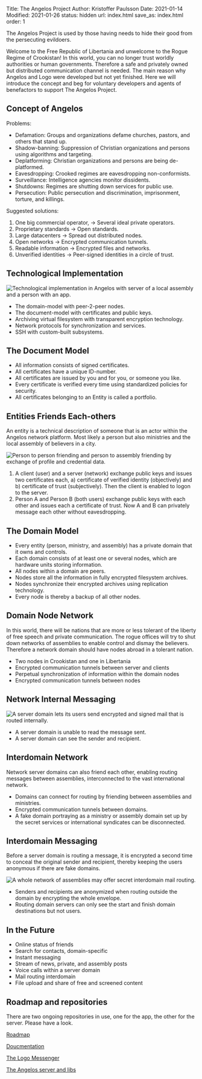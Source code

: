 Title: The Angelos Project
Author: Kristoffer Paulsson
Date: 2021-01-14
Modified: 2021-01-26
status: hidden
url: index.html
save_as: index.html
order: 1

The Angelos Project is used by those having needs to hide their good from the persecuting evildoers.

Welcome to the Free Republic of Libertania and unwelcome to the Rogue Regime of Crookistan! In this world, you can no longer trust worldly authorities or human governments. Therefore a safe and privately owned but distributed communication channel is needed. The main reason why Angelos and Logo were developed but not yet finished. Here we will introduce the concept and beg for voluntary developers and agents of benefactors to support The Angelos Project.

## Concept of Angelos

Problems:

* Defamation: Groups and organizations defame churches, pastors, and others that stand up.
* Shadow-banning: Suppression of Christian organizations and persons using algorithms and targeting.
* Deplatforming: Christian organizations and persons are being de-platformed.
* Eavesdropping: Crooked regimes are eavesdropping non-conformists.
* Surveillance: Intelligence agencies monitor dissidents.
* Shutdowns: Regimes are shutting down services for public use.
* Persecution: Public persecution and discrimination, imprisonment, torture, and killings.

Suggested solutions:

1. One big commercial operator, &rarr; Several ideal private operators.
2. Proprietary standards &rarr; Open standards.
3. Large datacenters &rarr; Spread out distributed nodes.
4. Open networks &rarr; Encrypted communication tunnels.
5. Readable information &rarr; Encrypted files and networks.
6. Unverified identities &rarr; Peer-signed identities in a circle of trust.

## Technological Implementation

![Technological implementation in Angelos with server of a local assembly and a person with an app.]({attach}images/technologies-implementation.png)

* The domain-model with peer-2-peer nodes.
* The document-model with certificates and public keys.
* Archiving virtual filesystem with transparent encryption technology.
* Network protocols for synchronization and services.
* SSH with custom-built subsystems.

## The Document Model

* All information consists of signed certificates.
* All certificates have a unique ID-number.
* All certificates are issued by you and for you, or someone you like.
* Every certificate is verified every time using standardized policies for security.
* All certificates belonging to an Entity is called a portfolio.

## Entities Friends Each-others

An entity is a technical description of someone that is an actor within the Angelos network platform. Most likely a person but also ministries and the local assembly of believers in a city.

![Person to person friending and person to assembly friending by exchange of profile and credential data.]({attach}images/persons-assembly.png)

1. A client (user) and a server (network) exchange public keys and issues two certificates each, a) certificate of verified identity (objectively) and b) certificate of trust (subjectively). Then the client is enabled to logon to the server.
2. Person A and Person B (both users) exchange public keys with each other and issues each a certificate of trust. Now A and B can privately message each other without eavesdropping.

## The Domain Model

* Every entity (person, ministry, and assembly) has a private domain that it owns and controls.
* Each domain consists of at least one or several nodes, which are hardware units storing information.
* All nodes within a domain are peers.
* Nodes store all the information in fully encrypted filesystem archives.
* Nodes synchronize their encrypted archives using replication technology.
* Every node is thereby a backup of all other nodes.

## Domain Node Network

In this world, there will be nations that are more or less tolerant of the liberty of free speech and private communication. The rogue offices will try to shut down networks of assemblies to enable control and dismay the believers. Therefore a network domain should have nodes abroad in a tolerant nation. 

* Two nodes in Crookistan and one in Libertania
* Encrypted communication tunnels between server and clients
* Perpetual synchronization of information within the domain nodes
* Encrypted communication tunnels between nodes

## Network Internal Messaging

![A server domain lets its users send encrypted and signed mail that is routed internally.]({attach}images/assembly-routing.png)

* A server domain is unable to read the message sent.
* A server domain can see the sender and recipient.

## Interdomain Network
Network server domains can also friend each other, enabling routing messages between assemblies, interconnected to the vast international network.

* Domains can connect for routing by friending between assemblies and ministries.
* Encrypted communication tunnels between domains.
* A fake domain portraying as a ministry or assembly domain set up by the secret services or international syndicates can be disconnected.

## Interdomain Messaging
Before a server domain is routing a message, it is encrypted a second time to conceal the original sender and recipient, thereby keeping the users anonymous if there are fake domains. 

![A whole network of assemblies may offer secret interdomain mail routing.]({attach}images/interdomain-routing.png)

* Senders and recipients are anonymized when routing outside the domain by encrypting the whole envelope.
* Routing domain servers can only see the start and finish domain destinations but not users.

## In the Future

* Online status of friends
* Search for contacts, domain-specific
* Instant messaging
* Stream of news, private, and assembly posts
* Voice calls within a server domain
* Mail routing interdomain
* File upload and share of free and screened content

## Roadmap and repositories

There are two ongoing repositories in use, one for the app, the other for the server. Please have a look.

[Roadmap](/pages/roadmap.html)

[Doucmentation](http://docs.angelos-project.com)

[The Logo Messenger](https://github.com/kristoffer-paulsson/logo)

[The Angelos server and libs](https://github.com/kristoffer-paulsson/angelos)